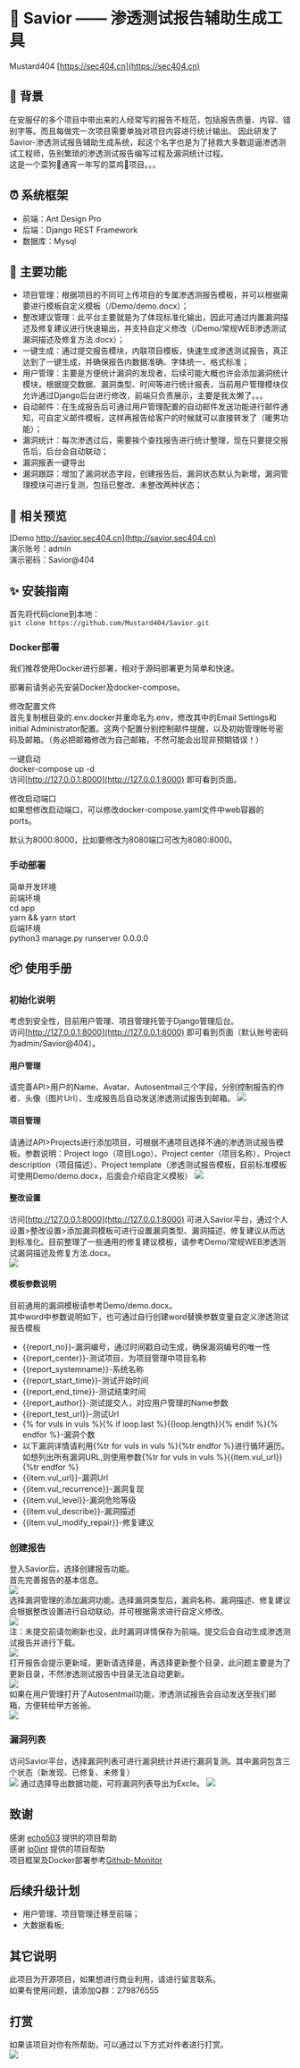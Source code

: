 # 🍋 Savior —— 渗透测试报告辅助生成工具

Mustard404 [https://sec404.cn](https://sec404.cn)

## 🎈 背景

在安服仔的多个项目中带出来的人经常写的报告不规范，包括报告质量、内容、错别字等。而且每做完一次项目需要单独对项目内容进行统计输出。
因此研发了Savior-渗透测试报告辅助生成系统，起这个名字也是为了拯救大多数逗逼渗透测试工程师，告别繁琐的渗透测试报告编写过程及漏洞统计过程。  
这是一个菜狗🐶通宵一年写的菜鸡🐔项目。。。

## ⏰ 系统框架

- 前端：Ant Design Pro  
- 后端：Django REST Framework  
- 数据库：Mysql  

## 🍙 主要功能

- 项目管理：根据项目的不同可上传项目的专属渗透测报告模板，并可以根据需要进行模板自定义模板（/Demo/demo.docx）；
- 整改建议管理：此平台主要就是为了体现标准化输出，因此可通过内置漏洞描述及修复建议进行快速输出，并支持自定义修改（/Demo/常规WEB渗透测试漏洞描述及修复方法.docx）；
- 一键生成：通过提交报告模块，内联项目模板，快速生成渗透测试报告，真正达到了一键生成，并确保报告内数据准确、字体统一、格式标准；
- 用户管理：主要是方便统计漏洞的发现者，后续可能大概也许会添加漏洞统计模块，根据提交数据、漏洞类型、时间等进行统计报表，当前用户管理模块仅允许通过Django后台进行修改，前端只负责展示，主要是我太懒了。。。
- 自动邮件：在生成报告后可通过用户管理配置的自动邮件发送功能进行邮件通知，可自定义邮件模板，这样再报告给客户的时候就可以直接转发了（暖男功能）；
- 漏洞统计：每次渗透过后，需要挨个查找报告进行统计整理，现在只要提交报告后，后台会自动联动；
- 漏洞报表一键导出
- 漏洞跟踪：增加了漏洞状态字段，创建报告后，漏洞状态默认为新增，漏洞管理模块可进行复测，包括已整改、未整改两种状态；

## 🚗 相关预览

[Demo http://savior.sec404.cn](http://savior.sec404.cn)   
演示账号：admin  
演示密码：Savior@404   

## ✨ 安装指南

首先将代码clone到本地：  
```git clone https://github.com/Mustard404/Savior.git ```

### Docker部署

我们推荐使用Docker进行部署，相对于源码部署更为简单和快速。  

部署前请务必先安装Docker及docker-compose。  

修改配置文件  
首先复制根目录的.env.docker并重命名为.env，修改其中的Email Settings和initial Administrator配置。这两个配置分别控制邮件提醒，以及初始管理帐号密码及邮箱。（务必把邮箱修改为自己邮箱，不然可能会出现非预期错误！）  

一键启动  
docker-compose up -d  
访问[http://127.0.0.1:8000](http://127.0.0.1:8000) 即可看到页面。  

修改启动端口  
如果想修改启动端口，可以修改docker-compose.yaml文件中web容器的ports。 

默认为8000:8000，比如要修改为8080端口可改为8080:8000。  

### 手动部署

简单开发环境  
前端环境  
cd app  
yarn && yarn start  
后端环境  
python3 manage.py runserver 0.0.0.0   

## 📦 使用手册

### 初始化说明

考虑到安全性，目前用户管理、项目管理托管于Django管理后台。  
访问[http://127.0.0.1:8000](http://127.0.0.1:8000) 即可看到页面（默认账号密码为admin/Savior@404）。

#### 用户管理

请完善API>用户的Name、Avatar、Autosentmail三个字段，分别控制报告的作者、头像（图片Url）、生成报告后自动发送渗透测试报告到邮箱。 
![](preview/Userinfo.jpg) 

#### 项目管理

请通过API>Projects进行添加项目，可根据不通项目选择不通的渗透测试报告模板。参数说明：Project logo（项目Logo）、Project center（项目名称）、Project description（项目描述）、Project template（渗透测试报告模板，目前标准模板可使用Demo/demo.docx，后面会介绍自定义模板） 
![](preview/Projects.jpg) 

#### 整改设置

访问[http://127.0.0.1:8000](http://127.0.0.1:8000) 可进入Savior平台，通过个人设置>整改设置>添加漏洞模板可进行设置漏洞类型、漏洞描述、修复建议从而达到标准化。目前整理了一些通用的修复建议模板，请参考Demo/常规WEB渗透测试漏洞描述及修复方法.docx。  
![](preview/program.jpg)  

#### 模板参数说明

目前通用的漏洞模板请参考Demo/demo.docx。  
其中word中参数说明如下，也可通过自行创建word替换参数变量自定义渗透测试报告模板  
- {{report_no}}-漏洞编号，通过时间戳自动生成，确保漏洞编号的唯一性  
- {{report_center}}-测试项目，为项目管理中项目名称  
- {{report_systemname}}-系统名称  
- {{report_start_time}}-测试开始时间    
- {{report_end_time}}-测试结束时间    
- {{report_author}}-测试提交人，对应用户管理的Name参数    
- {{report_test_url}}-测试Url 
- {% for vuls in vuls %}{% if loop.last %}{{loop.length}}{% endif %}{% endfor %}-漏洞个数 
- 以下漏洞详情请利用{%tr for vuls in vuls %}{%tr endfor %}进行循环遍历。如想列出所有漏洞URL,则使用参数{%tr for vuls in vuls %}{{item.vul_url}}{%tr endfor %}  
- {{item.vul_url}}-漏洞Url  
- {{item.vul_recurrence}}-漏洞复现  
- {{item.vul_level}}-漏洞危险等级 
- {{item.vul_describe}}-漏洞描述  
- {{item.vul_modify_repair}}-修复建议 

### 创建报告

登入Savior后，选择创建报告功能。  
首先完善报告的基本信息。  
![](preview/report1.jpg)  
选择漏洞管理的添加漏洞功能。选择漏洞类型后，漏洞名称、漏洞描述、修复建议会根据整改设置进行自动联动，并可根据需求进行自定义修改。  
![](preview/report2.jpg)  
注：未提交前请勿刷新也没，此时漏洞详情保存为前端。提交后会自动生成渗透测试报告并进行下载。  
![](preview/report3.jpg)  
打开报告会提示更新域，更新请选择是，再选择更新整个目录，此问题主要是为了更新目录，不然渗透测试报告中目录无法自动更新。  
![](preview/report4.jpg)  
如果在用户管理打开了Autosentmail功能，渗透测试报告会自动发送至我们邮箱，方便转给甲方爸爸。  
![](preview/mail.jpg) 

### 漏洞列表

访问Savior平台，选择漏洞列表可进行漏洞统计并进行漏洞复测。其中漏洞包含三个状态（新发现、已修复、未修复）  
![](preview/vuls.jpg) 
通过选择导出数据功能，可将漏洞列表导出为Excle。 
![](preview/vulsdownload.jpg) 

## 致谢

感谢 [echo503](https://github.com/echo503) 提供的项目帮助   
感谢 [lp0int](https://github.com/lp0int) 提供的项目帮助   
项目框架及Docker部署参考[Github-Monitor](https://github.com/VKSRC/Github-Monitor) 

## 后续升级计划

- 用户管理、项目管理迁移至前端；  
- 大数据看板; 

## 其它说明

此项目为开源项目，如果想进行商业利用，请进行留言联系。  
如果有使用问题，请添加Q群：279876555  

## 打赏

如果该项目对你有所帮助，可以通过以下方式对作者进行打赏。  
![](preview/wppay.png)  
